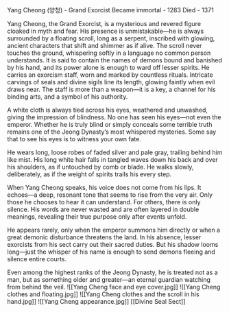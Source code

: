 Yang Cheong (양청) - Grand Exorcist
Became immortal - 1283
Died - 1371

Yang Cheong, the Grand Exorcist, is a mysterious and revered figure cloaked in myth and fear. His presence is unmistakable—he is always surrounded by a floating scroll, long as a serpent, inscribed with glowing, ancient characters that shift and shimmer as if alive. The scroll never touches the ground, whispering softly in a language no common person understands. It is said to contain the names of demons bound and banished by his hand, and its power alone is enough to ward off lesser spirits.
He carries an exorcism staff, worn and marked by countless rituals. Intricate carvings of seals and divine sigils line its length, glowing faintly when evil draws near. The staff is more than a weapon—it is a key, a channel for his binding arts, and a symbol of his authority.

A white cloth is always tied across his eyes, weathered and unwashed, giving the impression of blindness. No one has seen his eyes—not even the emperor. Whether he is truly blind or simply conceals some terrible truth remains one of the Jeong Dynasty’s most whispered mysteries. Some say that to see his eyes is to witness your own fate.

He wears long, loose robes of faded silver and pale gray, trailing behind him like mist. His long white hair falls in tangled waves down his back and over his shoulders, as if untouched by comb or blade. He walks slowly, deliberately, as if the weight of spirits trails his every step.

When Yang Cheong speaks, his voice does not come from his lips. It echoes—a deep, resonant tone that seems to rise from the very air. Only those he chooses to hear it can understand. For others, there is only silence. His words are never wasted and are often layered in double meanings, revealing their true purpose only after events unfold.

He appears rarely, only when the emperor summons him directly or when a great demonic disturbance threatens the land. In his absence, lesser exorcists from his sect carry out their sacred duties. But his shadow looms long—just the whisper of his name is enough to send demons fleeing and silence entire courts.

Even among the highest ranks of the Jeong Dynasty, he is treated not as a man, but as something older and greater—an eternal guardian watching from behind the veil.
![[Yang Cheng face and eye cover.jpg]]
![[Yang Cheng clothes and floating.jpg]]
![[Yang Cheng clothes and the scroll in his hand.jpg]]
![[Yang Cheng appearance.jpg]]
[[Divine Seal Sect]]